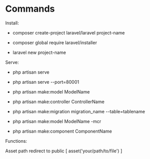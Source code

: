 # Commands

Install:

- composer create-project laravel/laravel project-name

- composer global require laravel/installer

- laravel new project-name

Serve:

- php artisan serve

- php artisan serve --port=80001

- php artisan make:model ModelName

- php artisan make:controller ControllerName

- php artisan make:migration migration_name --table=tablename

- php artisan make:model ModelName -mcr 

- php artisan make:component ComponentName

Functions:

Asset path redirect to public [ asset('your/path/to/file') ]

